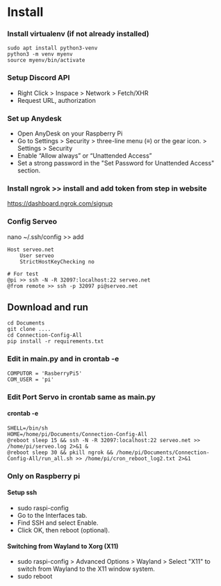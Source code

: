 # Install
### Install virtualenv (if not already installed)
```
sudo apt install python3-venv
python3 -m venv myenv
source myenv/bin/activate
```

### Setup Discord API
- Right Click > Inspace > Network > Fetch/XHR
- Request URL, authorization

### Set up Anydesk
- Open AnyDesk on your Raspberry Pi
- Go to Settings > Security > three-line menu (≡) or the gear icon. > Settings > Security
- Enable “Allow always” or “Unattended Access”
- Set a strong password in the "Set Password for Unattended Access" section.

### Install ngrok >> install and add token from step in website 
https://dashboard.ngrok.com/signup


### Config Serveo
nano ~/.ssh/config >> add
```
Host serveo.net
    User serveo
    StrictHostKeyChecking no
```
```
# For test
@pi >> ssh -N -R 32097:localhost:22 serveo.net
@from remote >> ssh -p 32097 pi@serveo.net
```

## Download and run
```
cd Documents 
git clone ....
cd Connection-Config-All
pip install -r requirements.txt
```

### Edit in main.py and in crontab -e
```
COMPUTOR = 'RasberryPi5'
COM_USER = 'pi'
```
### Edit Port Servo in crontab same as main.py
#### crontab -e
```
SHELL=/bin/sh
HOME=/home/pi/Documents/Connection-Config-All
@reboot sleep 15 && ssh -N -R 32097:localhost:22 serveo.net >> /home/pi/serveo.log 2>&1 &
@reboot sleep 30 && pkill ngrok && /home/pi/Documents/Connection-Config-All/run_all.sh >> /home/pi/cron_reboot_log2.txt 2>&1
```





### Only on Raspberry pi
#### Setup ssh
- sudo raspi-config
- Go to the Interfaces tab.
- Find SSH and select Enable.
- Click OK, then reboot (optional).

#### Switching from Wayland to Xorg (X11)
- sudo raspi-config > Advanced Options > Wayland > Select "X11" to switch from Wayland to the X11 window system.
- sudo reboot




